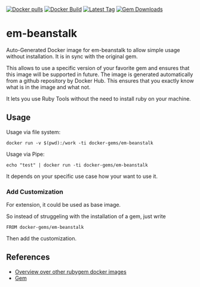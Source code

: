 [![Docker pulls](https://img.shields.io/docker/pulls/rubygem/em-beanstalk.svg)](https://hub.docker.com/r/rubygem/em-beanstalk/)
[![Docker Build](https://img.shields.io/docker/automated/rubygem/em-beanstalk.svg)](https://hub.docker.com/r/rubygem/em-beanstalk/)
[![Latest Tag](https://img.shields.io/github/tag/docker-rubygem/em-beanstalk.svg)](https://hub.docker.com/r/rubygem/em-beanstalk/)
[![Gem Downloads](https://img.shields.io/gem/dt/em-beanstalk.svg)](https://rubygems.org/gems/em-beanstalk/)
# em-beanstalk

Auto-Generated Docker image for em-beanstalk to allow simple usage without installation.
It is in sync with the original gem.

This allows to use a specific version of your favorite gem and ensures that this image will be supported in future.
The image is generated automatically from a github repository by Docker Hub.
This ensures that you exactly know what is in the image and what not.

It lets you use Ruby Tools without the need to install ruby on your machine.

## Usage

Usage via file system:

`docker run -v $(pwd):/work -ti docker-gems/em-beanstalk`

Usage via Pipe:

`echo "test" | docker run -ti docker-gems/em-beanstalk`

It depends on your specific use case how your want to use it.

### Add Customization

For extension, it could be used as base image.

So instead of struggeling with the installation of a gem, just write

`FROM docker-gems/em-beanstalk`

Then add the customization.

## References

 - [Overview over other rubygem docker images](https://github.com/thinkbot/docker-rubygem)
 - [Gem](https://rubygems.org/gems/em-beanstalk/)
